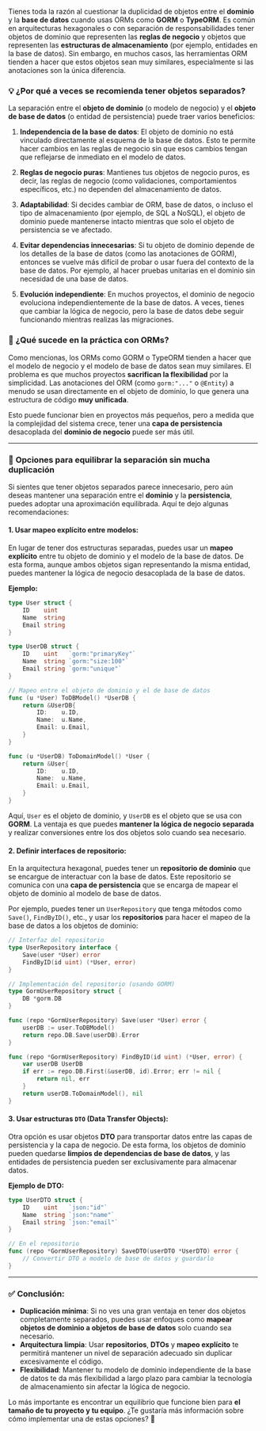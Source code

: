 Tienes toda la razón al cuestionar la duplicidad de objetos entre el **dominio** y la **base de datos** cuando usas ORMs como **GORM** o **TypeORM**. Es común en arquitecturas hexagonales o con separación de responsabilidades tener objetos de dominio que representen las **reglas de negocio** y objetos que representen las **estructuras de almacenamiento** (por ejemplo, entidades en la base de datos). Sin embargo, en muchos casos, las herramientas ORM tienden a hacer que estos objetos sean muy similares, especialmente si las anotaciones son la única diferencia.

### 💡 **¿Por qué a veces se recomienda tener objetos separados?**

La separación entre el **objeto de dominio** (o modelo de negocio) y el **objeto de base de datos** (o entidad de persistencia) puede traer varios beneficios:

1. **Independencia de la base de datos**: El objeto de dominio no está vinculado directamente al esquema de la base de datos. Esto te permite hacer cambios en las reglas de negocio sin que esos cambios tengan que reflejarse de inmediato en el modelo de datos.
   
2. **Reglas de negocio puras**: Mantienes tus objetos de negocio puros, es decir, las reglas de negocio (como validaciones, comportamientos específicos, etc.) no dependen del almacenamiento de datos.

3. **Adaptabilidad**: Si decides cambiar de ORM, base de datos, o incluso el tipo de almacenamiento (por ejemplo, de SQL a NoSQL), el objeto de dominio puede mantenerse intacto mientras que solo el objeto de persistencia se ve afectado.

4. **Evitar dependencias innecesarias**: Si tu objeto de dominio depende de los detalles de la base de datos (como las anotaciones de GORM), entonces se vuelve más difícil de probar o usar fuera del contexto de la base de datos. Por ejemplo, al hacer pruebas unitarias en el dominio sin necesidad de una base de datos.

5. **Evolución independiente**: En muchos proyectos, el dominio de negocio evoluciona independientemente de la base de datos. A veces, tienes que cambiar la lógica de negocio, pero la base de datos debe seguir funcionando mientras realizas las migraciones.

### 🔹 **¿Qué sucede en la práctica con ORMs?**
Como mencionas, los ORMs como GORM o TypeORM tienden a hacer que el modelo de negocio y el modelo de base de datos sean muy similares. El problema es que muchos proyectos **sacrifican la flexibilidad** por la simplicidad. Las anotaciones del ORM (como `gorm:"..."` o `@Entity`) a menudo se usan directamente en el objeto de dominio, lo que genera una estructura de código **muy unificada**.

Esto puede funcionar bien en proyectos más pequeños, pero a medida que la complejidad del sistema crece, tener una **capa de persistencia** desacoplada del **dominio de negocio** puede ser más útil.

---

### 🚀 **Opciones para equilibrar la separación sin mucha duplicación**

Si sientes que tener objetos separados parece innecesario, pero aún deseas mantener una separación entre el **dominio** y la **persistencia**, puedes adoptar una aproximación equilibrada. Aquí te dejo algunas recomendaciones:

#### 1. **Usar mapeo explícito entre modelos**:  

En lugar de tener dos estructuras separadas, puedes usar un **mapeo explícito** entre tu objeto de dominio y el modelo de la base de datos. De esta forma, aunque ambos objetos sigan representando la misma entidad, puedes mantener la lógica de negocio desacoplada de la base de datos.

**Ejemplo:**

```go
type User struct {
	ID    uint
	Name  string
	Email string
}

type UserDB struct {
	ID    uint   `gorm:"primaryKey"`
	Name  string `gorm:"size:100"`
	Email string `gorm:"unique"`
}

// Mapeo entre el objeto de dominio y el de base de datos
func (u *User) ToDBModel() *UserDB {
	return &UserDB{
		ID:    u.ID,
		Name:  u.Name,
		Email: u.Email,
	}
}

func (u *UserDB) ToDomainModel() *User {
	return &User{
		ID:    u.ID,
		Name:  u.Name,
		Email: u.Email,
	}
}
```

Aquí, `User` es el objeto de dominio, y `UserDB` es el objeto que se usa con **GORM**. La ventaja es que puedes **mantener la lógica de negocio separada** y realizar conversiones entre los dos objetos solo cuando sea necesario.

#### 2. **Definir interfaces de repositorio**:

En la arquitectura hexagonal, puedes tener un **repositorio de dominio** que se encargue de interactuar con la base de datos. Este repositorio se comunica con una **capa de persistencia** que se encarga de mapear el objeto de dominio al modelo de base de datos.

Por ejemplo, puedes tener un `UserRepository` que tenga métodos como `Save()`, `FindByID()`, etc., y usar los **repositorios** para hacer el mapeo de la base de datos a los objetos de dominio:

```go
// Interfaz del repositorio
type UserRepository interface {
	Save(user *User) error
	FindByID(id uint) (*User, error)
}

// Implementación del repositorio (usando GORM)
type GormUserRepository struct {
	DB *gorm.DB
}

func (repo *GormUserRepository) Save(user *User) error {
	userDB := user.ToDBModel()
	return repo.DB.Save(userDB).Error
}

func (repo *GormUserRepository) FindByID(id uint) (*User, error) {
	var userDB UserDB
	if err := repo.DB.First(&userDB, id).Error; err != nil {
		return nil, err
	}
	return userDB.ToDomainModel(), nil
}
```

#### 3. **Usar estructuras `DTO` (Data Transfer Objects)**:

Otra opción es usar objetos **DTO** para transportar datos entre las capas de persistencia y la capa de negocio. De esta forma, los objetos de dominio pueden quedarse **limpios de dependencias de base de datos**, y las entidades de persistencia pueden ser exclusivamente para almacenar datos.

**Ejemplo de DTO:**

```go
type UserDTO struct {
	ID    uint   `json:"id"`
	Name  string `json:"name"`
	Email string `json:"email"`
}

// En el repositorio
func (repo *GormUserRepository) SaveDTO(userDTO *UserDTO) error {
	// Convertir DTO a modelo de base de datos y guardarlo
}
```

---

### ✅ **Conclusión:**

- **Duplicación mínima**: Si no ves una gran ventaja en tener dos objetos completamente separados, puedes usar enfoques como **mapear objetos de dominio a objetos de base de datos** solo cuando sea necesario.
- **Arquitectura limpia**: Usar **repositorios**, **DTOs** y **mapeo explícito** te permitirá mantener un nivel de separación adecuado sin duplicar excesivamente el código.
- **Flexibilidad**: Mantener tu modelo de dominio independiente de la base de datos te da más flexibilidad a largo plazo para cambiar la tecnología de almacenamiento sin afectar la lógica de negocio.

Lo más importante es encontrar un equilibrio que funcione bien para **el tamaño de tu proyecto y tu equipo**. ¿Te gustaría más información sobre cómo implementar una de estas opciones? 🚀